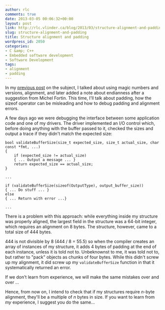 ```yaml
---
author: rlc
comments: true
date: 2013-03-05 00:06:32+00:00
layout: post
link: http://rlc.vlinder.ca/blog/2013/03/structure-alignment-and-padding/
slug: structure-alignment-and-padding
title: Structure alignment and padding
wordpress_id: 2050
categories:
- C &amp; C++
- Embedded software development
- Software Development
tags:
- alignment
- padding
---
```


In my [previous post](http://rlc.vlinder.ca/blog/2012/12/how-to-design-a-struct-for-storage-or-networking/) on the subject, I talked about using magic numbers and versions, alignment, and later added a note about endianness after a suggestion from Michel Fortin. This time, I'll talk about padding, how the sizeof operator can be misleading and how to debug padding and alignment errors.

<!-- more -->

A few days ago we were debugging the interface between some application code and one of my drivers. The driver implemented an I/O control which, before doing anything with the buffer passed to it, checked the sizes and output a trace if they didn't match the expected size: 
    
    bool validateBufferSize(size_t expected_size, size_t actual_size, char const *fmt, ...)
    {
        if (expected_size != actual_size)
        { ... Output a message ... }
        return expected_size == actual_size;
    }
    
    ...
    
    if (validateBufferSize(sizeof(OutputType), output_buffer_size))
    { ... Do stuff ... }
    else
    { ... Return with error ...}
    
    ...


There is a problem with this approach: while everything inside my structure was properly aligned, the largest field in the structure was a 64-bit integer, which requires an alignment on 8 bytes. The structure, however, came to a total size of 444 bytes.

444 is not divisible by 8 (444 / 8 = 55.5) so when the compiler creates an array of instances of my structure, it adds 4 bytes of padding at the end of each instance, unless it is told not to. Unbeknownst to me, it was told not to, but rather to "pack" objects as chunks of four bytes. While this didn't screw up my alignment, it did screw up my `validateBufferSize` function in that it systematically returned an error.

If we don't learn from experience, we will make the same mistakes over and over ...

Hence, from now on, I intend to check that if my structures require _n_-byte alignment, they'll be a multiple of _n_ bytes in size. If you want to learn from _my_ experience, I suggest you do the same...
